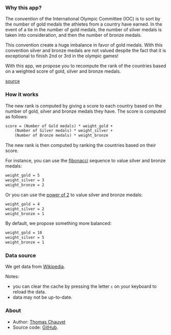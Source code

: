 ### Why this app?

The convention of the International Olympic Committee (IOC)
is to sort by the number of gold medals the athletes from a
country have earned. In the event of a tie in the number of
gold medals, the number of silver medals is taken into consideration,
and then the number of bronze medals.

This convention create a huge imbalance in favor of gold medals.
With this convention silver and bronze medals are not valued despite
the fact that it is exceptional to finish 2nd or 3rd in the olympic games!

With this app, we propose you to recompute the rank of the countries
based on a weighted score of gold, silver and bronze medals.

[source](https://en.wikipedia.org/wiki/Olympic_medal_table)

### How it works

The new rank is computed by giving a score to each country based on the number of gold, silver and bronze medals they have.
The score is computed as follows:

```txt
score = (Number of Gold medals) * weight_gold + 
    (Number of Silver medals) * weight_silver + 
    (Number of Bronze medals) * weight_bronze
```

The new rank is then computed by ranking the countries based on their score.

For instance, you can use the [fibonacci](https://fr.wikipedia.org/wiki/Suite_de_Fibonacci) sequence to value silver and bronze medals:

```txt
weight_gold = 5
weight_silver = 3
weight_bronze = 2
```

Or you can use the [power of 2](https://en.wikipedia.org/wiki/Power_of_two) to value silver and bronze medals:

```txt
weight_gold = 4
weight_silver = 2
weight_bronze = 1
```

By default, we propose something more balanced:

```txt
weight_gold = 10
weight_silver = 5
weight_bronze = 1
```

### Data source

We get data from [Wikipedia](https://en.wikipedia.org/wiki/2024_Summer_Olympics_medal_table).

Notes:

- you can clear the cache by pressing the letter `c` on your keyboard to reload the data.
- data may not be up-to-date.

### About

- Author: [Thomas Chauvet](https://www.linkedin.com/in/thomaschauvet/)
- Source code: [GitHub]().
